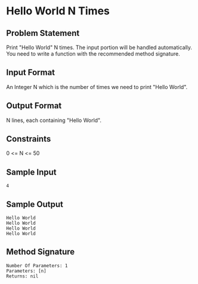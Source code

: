 # Hello World N Times

## Problem Statement

Print "Hello World" N times. The input portion will be handled automatically.
You need to write a function with the recommended method signature.

## Input Format

An Integer N which is the number of times we need to print "Hello World".

## Output Format

N lines, each containing "Hello World".

## Constraints

0 <= N <= 50

## Sample Input

    4

## Sample Output

    Hello World
    Hello World
    Hello World
    Hello World

## Method Signature

    Number Of Parameters: 1
    Parameters: [n]
    Returns: nil

<!--
vim:ft=markdown:
-->
